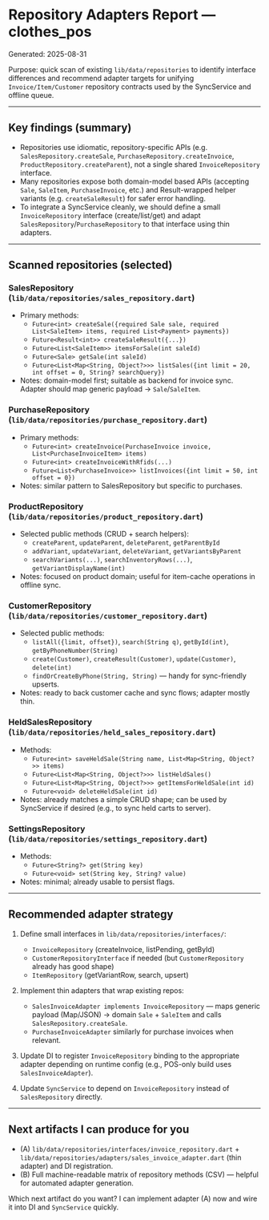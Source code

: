 # Repository Adapters Report — clothes_pos

Generated: 2025-08-31

Purpose: quick scan of existing `lib/data/repositories` to identify interface differences and recommend adapter targets for unifying `Invoice/Item/Customer` repository contracts used by the SyncService and offline queue.

---

## Key findings (summary)

- Repositories use idiomatic, repository-specific APIs (e.g. `SalesRepository.createSale`, `PurchaseRepository.createInvoice`, `ProductRepository.createParent`), not a single shared `InvoiceRepository` interface.
- Many repositories expose both domain-model based APIs (accepting `Sale`, `SaleItem`, `PurchaseInvoice`, etc.) and Result-wrapped helper variants (e.g. `createSaleResult`) for safer error handling.
- To integrate a SyncService cleanly, we should define a small `InvoiceRepository` interface (create/list/get) and adapt `SalesRepository`/`PurchaseRepository` to that interface using thin adapters.

---

## Scanned repositories (selected)

### SalesRepository (`lib/data/repositories/sales_repository.dart`)

- Primary methods:
  - `Future<int> createSale({required Sale sale, required List<SaleItem> items, required List<Payment> payments})`
  - `Future<Result<int>> createSaleResult({...})`
  - `Future<List<SaleItem>> itemsForSale(int saleId)`
  - `Future<Sale> getSale(int saleId)`
  - `Future<List<Map<String, Object?>>> listSales({int limit = 20, int offset = 0, String? searchQuery})`
- Notes: domain-model first; suitable as backend for invoice sync. Adapter should map generic payload -> `Sale`/`SaleItem`.

### PurchaseRepository (`lib/data/repositories/purchase_repository.dart`)

- Primary methods:
  - `Future<int> createInvoice(PurchaseInvoice invoice, List<PurchaseInvoiceItem> items)`
  - `Future<int> createInvoiceWithRfids(...)`
  - `Future<List<PurchaseInvoice>> listInvoices({int limit = 50, int offset = 0})`
- Notes: similar pattern to SalesRepository but specific to purchases.

### ProductRepository (`lib/data/repositories/product_repository.dart`)

- Selected public methods (CRUD + search helpers):
  - `createParent`, `updateParent`, `deleteParent`, `getParentById`
  - `addVariant`, `updateVariant`, `deleteVariant`, `getVariantsByParent`
  - `searchVariants(...)`, `searchInventoryRows(...)`, `getVariantDisplayName(int)`
- Notes: focused on product domain; useful for item-cache operations in offline sync.

### CustomerRepository (`lib/data/repositories/customer_repository.dart`)

- Selected public methods:
  - `listAll({limit, offset})`, `search(String q)`, `getById(int)`, `getByPhoneNumber(String)`
  - `create(Customer)`, `createResult(Customer)`, `update(Customer)`, `delete(int)`
  - `findOrCreateByPhone(String, String)` — handy for sync-friendly upserts.
- Notes: ready to back customer cache and sync flows; adapter mostly thin.

### HeldSalesRepository (`lib/data/repositories/held_sales_repository.dart`)

- Methods:
  - `Future<int> saveHeldSale(String name, List<Map<String, Object?>> items)`
  - `Future<List<Map<String, Object?>>> listHeldSales()`
  - `Future<List<Map<String, Object?>>> getItemsForHeldSale(int id)`
  - `Future<void> deleteHeldSale(int id)`
- Notes: already matches a simple CRUD shape; can be used by SyncService if desired (e.g., to sync held carts to server).

### SettingsRepository (`lib/data/repositories/settings_repository.dart`)

- Methods:
  - `Future<String?> get(String key)`
  - `Future<void> set(String key, String? value)`
- Notes: minimal; already usable to persist flags.

---

## Recommended adapter strategy

1. Define small interfaces in `lib/data/repositories/interfaces/`:

   - `InvoiceRepository` (createInvoice, listPending, getById)
   - `CustomerRepositoryInterface` if needed (but `CustomerRepository` already has good shape)
   - `ItemRepository` (getVariantRow, search, upsert)

2. Implement thin adapters that wrap existing repos:

   - `SalesInvoiceAdapter implements InvoiceRepository` — maps generic payload (Map/JSON) -> domain `Sale` + `SaleItem` and calls `SalesRepository.createSale`.
   - `PurchaseInvoiceAdapter` similarly for purchase invoices when relevant.

3. Update DI to register `InvoiceRepository` binding to the appropriate adapter depending on runtime config (e.g., POS-only build uses `SalesInvoiceAdapter`).

4. Update `SyncService` to depend on `InvoiceRepository` instead of `SalesRepository` directly.

---

## Next artifacts I can produce for you

- (A) `lib/data/repositories/interfaces/invoice_repository.dart` + `lib/data/repositories/adapters/sales_invoice_adapter.dart` (thin adapter) and DI registration.
- (B) Full machine-readable matrix of repository methods (CSV) — helpful for automated adapter generation.

Which next artifact do you want? I can implement adapter (A) now and wire it into DI and `SyncService` quickly.
